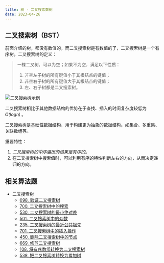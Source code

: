 ```yaml
---
title: 树 - 二叉搜索数树
date: 2023-04-26
---
```


## 二叉搜索树（BST）

前面介绍的树，都没有数值的，而二叉搜索树是有数值的了，二叉搜索树是一个有序树。二叉搜索树的定义：

> 一棵二叉树，可以为空；如果不为空，满足以下性质：
>
> 1. 非空左子树的所有键值小于其根结点的键值；
> 2. 非空右子树的所有键值大于其根结点的键值；
> 3. 左、右子树都是二叉搜索树。

![二叉搜索树示例](https://cdn.jsdelivr.net/gh/AlexChen68/OSS@master/blog/advance/二叉搜索树示例.png)

二叉搜索树相比于其他数据结构的优势在于查找、插入的时间复杂度较低为 *O(logn)* 。

二叉搜索树是基础性数据结构，用于构建更为抽象的数据结构，如集合、多重集、关联数组等。

重要特性：

1. *二叉搜索树的中序遍历的结果是有序的*。
2. 在二叉搜索树中搜索值时，可以利用有序的特性判断左右的方向，从而决定递归的方向。

## 相关算法题

- 二叉搜索树
  - [098. 验证二叉搜索树](https://leetcode.cn/problems/validate-binary-search-tree/)
  - [700. 二叉搜索树中的搜索](https://leetcode.cn/problems/search-in-a-binary-search-tree/)
  - [530. 二叉搜索树的最小绝对差](https://leetcode.cn/problems/minimum-absolute-difference-in-bst/)
  - [501. 二叉搜索树中的众数](https://leetcode.cn/problems/find-mode-in-binary-search-tree/)
  - [235. 二叉搜索树的最近公共祖先](https://leetcode.cn/problems/lowest-common-ancestor-of-a-binary-search-tree/)
  - [701. 二叉搜索树中的插入操作](https://leetcode.cn/problems/insert-into-a-binary-search-tree/)
  - [450. 删除二叉搜索树中的节点](https://leetcode.cn/problems/delete-node-in-a-bst/)
  - [669. 修剪二叉搜索树](https://leetcode.cn/problems/trim-a-binary-search-tree/)
  - [108. 将有序数组转换为二叉搜索树](https://leetcode.cn/problems/convert-sorted-array-to-binary-search-tree/)
  - [538. 把二叉搜索树转换为累加树](https://leetcode.cn/problems/convert-bst-to-greater-tree/)




